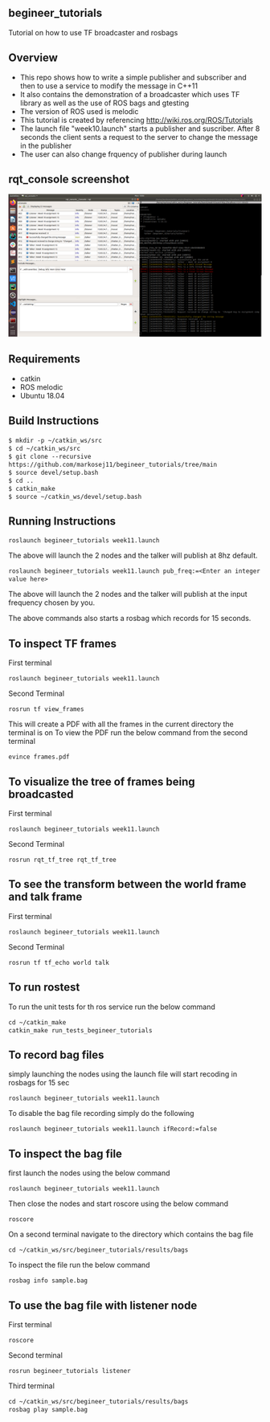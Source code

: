 ## begineer_tutorials
Tutorial on how to use TF broadcaster and rosbags

## Overview
* This repo shows how to write a simple publisher and subscriber and then to use a service to modify the message in C++11
* It also contains the demonstration of a broadcaster which uses TF library as well as the use of ROS bags and gtesting
* The version of ROS used is melodic
* This tutorial is created by referencing http://wiki.ros.org/ROS/Tutorials
* The launch file "week10.launch" starts a publisher and suscriber. After
  8 seconds  the client sents a request to the server to change the message in the publisher
* The user can also change frquency of publisher during launch

## rqt_console screenshot
![image](https://github.com/markosej11/begineer_tutorials/blob/Week10_HW/Screenshot.png)

## Requirements
* catkin
* ROS melodic
* Ubuntu 18.04

## Build Instructions
```
$ mkdir -p ~/catkin_ws/src
$ cd ~/catkin_ws/src
$ git clone --recursive https://github.com/markosej11/begineer_tutorials/tree/main
$ source devel/setup.bash
$ cd ..
$ catkin_make
$ source ~/catkin_ws/devel/setup.bash
```

## Running Instructions
```
roslaunch begineer_tutorials week11.launch 
```
The above will launch the 2 nodes and the talker will publish at 8hz default. 
```
roslaunch begineer_tutorials week11.launch pub_freq:=<Enter an integer value here>
```
The above will launch the 2 nodes and the talker will publish at the input frequency chosen by you.

The above commands also starts a rosbag which records for 15 seconds.


## To inspect TF frames
First terminal
```
roslaunch begineer_tutorials week11.launch
```
Second Terminal
```
rosrun tf view_frames
```
This will create a PDF with all the frames in the current directory the terminal is on
To view the PDF run the below command from the second terminal
```
evince frames.pdf
```

## To visualize the tree of frames being broadcasted
First terminal
```
roslaunch begineer_tutorials week11.launch
```
Second Terminal
```
rosrun rqt_tf_tree rqt_tf_tree
``` 

## To see the transform between the world frame and talk frame
First terminal
```
roslaunch begineer_tutorials week11.launch
```
Second Terminal
```
rosrun tf tf_echo world talk
``` 

## To run rostest
To run the unit tests for th ros service run the below command
```
cd ~/catkin_make
catkin_make run_tests_begineer_tutorials
```

## To record bag files
simply launching the nodes using the launch file will start recoding in rosbags for 15 sec
```
roslaunch begineer_tutorials week11.launch
```

To disable the bag file recording simply do the following
```
roslaunch begineer_tutorials week11.launch ifRecord:=false
```

## To inspect the bag file
first launch the nodes using the below command
```
roslaunch begineer_tutorials week11.launch
```
Then close the nodes and start roscore using the below command
```
roscore
```
On a second terminal navigate to the directory which contains the bag file
```
cd ~/catkin_ws/src/begineer_tutorials/results/bags
```
To inspect the file run the below command
```
rosbag info sample.bag 
```

## To use the bag file with listener node
First terminal
```
roscore
```
Second terminal
```
rosrun begineer_tutorials listener
```
Third terminal
```
cd ~/catkin_ws/src/begineer_tutorials/results/bags
rosbag play sample.bag
```